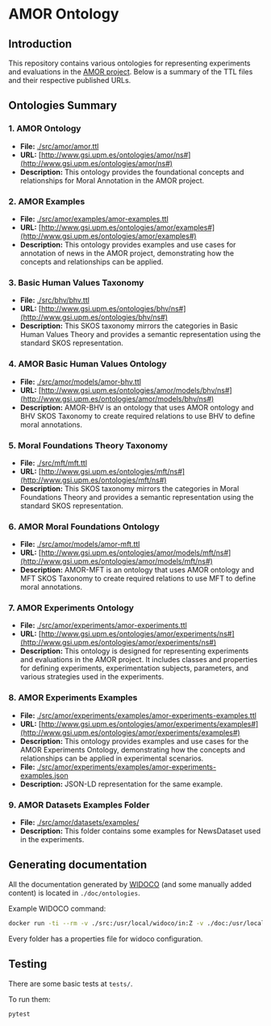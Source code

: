 # AMOR Ontology

## Introduction

This repository contains various ontologies for representing experiments and evaluations in the [AMOR project](https://www.gsi.upm.es/amor). Below is a summary of the TTL files and their respective published URLs.

## Ontologies Summary

### 1. **AMOR Ontology**

- **File:** [./src/amor/amor.ttl](./src/amor/amor.ttl)
- **URL:** [http://www.gsi.upm.es/ontologies/amor/ns#](http://www.gsi.upm.es/ontologies/amor/ns#)
- **Description:** This ontology provides the foundational concepts and relationships for Moral Annotation in the AMOR project.

### 2. **AMOR Examples**

- **File:** [./src/amor/examples/amor-examples.ttl](./src/amor/examples/amor-examples.ttl)
- **URL:** [http://www.gsi.upm.es/ontologies/amor/examples#](http://www.gsi.upm.es/ontologies/amor/examples#)
- **Description:** This ontology provides examples and use cases for annotation of news in the AMOR project, demonstrating how the concepts and relationships can be applied.

### 3. **Basic Human Values Taxonomy**

- **File:** [./src/bhv/bhv.ttl](./src/bhv/bhv.ttl)
- **URL:** [http://www.gsi.upm.es/ontologies/bhv/ns#](http://www.gsi.upm.es/ontologies/bhv/ns#)
- **Description:** This SKOS taxonomy mirrors the categories in Basic Human Values Theory and provides a semantic representation using the standard SKOS representation.

### 4. **AMOR Basic Human Values Ontology**

- **File:** [./src/amor/models/amor-bhv.ttl](./src/amor/models/amor-bhv.ttl)
- **URL:** [http://www.gsi.upm.es/ontologies/amor/models/bhv/ns#](http://www.gsi.upm.es/ontologies/amor/models/bhv/ns#)
- **Description:** AMOR-BHV is an ontology that uses AMOR ontology and BHV SKOS Taxonomy to create required relations to use BHV to define moral annotations.

### 5. **Moral Foundations Theory Taxonomy**

- **File:** [./src/mft/mft.ttl](./src/mft/mft.ttl)
- **URL:** [http://www.gsi.upm.es/ontologies/mft/ns#](http://www.gsi.upm.es/ontologies/mft/ns#)
- **Description:** This SKOS taxonomy mirrors the categories in Moral Foundations Theory and provides a semantic representation using the standard SKOS representation.

### 6. **AMOR Moral Foundations Ontology**

- **File:** [./src/amor/models/amor-mft.ttl](./src/amor/models/amor-mft.ttl)
- **URL:** [http://www.gsi.upm.es/ontologies/amor/models/mft/ns#](http://www.gsi.upm.es/ontologies/amor/models/mft/ns#)
- **Description:** AMOR-MFT is an ontology that uses AMOR ontology and MFT SKOS Taxonomy to create required relations to use MFT to define moral annotations.

### 7. **AMOR Experiments Ontology**

- **File:** [./src/amor/experiments/amor-experiments.ttl](./src/amor/experiments/amor-experiments.ttl)
- **URL:** [http://www.gsi.upm.es/ontologies/amor/experiments/ns#](http://www.gsi.upm.es/ontologies/amor/experiments/ns#)
- **Description:** This ontology is designed for representing experiments and evaluations in the AMOR project. It includes classes and properties for defining experiments, experimentation subjects, parameters, and various strategies used in the experiments.

### 8. **AMOR Experiments Examples**

- **File:** [./src/amor/experiments/examples/amor-experiments-examples.ttl](./src/amor/experiments/examples/amor-experiments-examples.ttl)
- **URL:** [http://www.gsi.upm.es/ontologies/amor/experiments/examples#](http://www.gsi.upm.es/ontologies/amor/experiments/examples#)
- **Description:** This ontology provides examples and use cases for the AMOR Experiments Ontology, demonstrating how the concepts and relationships can be applied in experimental scenarios.
- **File:** [./src/amor/experiments/examples/amor-experiments-examples.json](./src/amor/experiments/examples/amor-experiments-examples.json)
- **Description:** JSON-LD representation for the same example.

### 9. **AMOR Datasets Examples Folder**

- **File:** [./src/amor/datasets/examples/](./src/amor/datasets/examples/)
- **Description:** This folder contains some examples for NewsDataset used in the experiments.

## Generating documentation

All the documentation generated by [WIDOCO](https://github.com/dgarijo/Widoco) (and some manually added content) is located in `./doc/ontologies`.

Example WIDOCO command:

```bash
docker run -ti --rm -v ./src:/usr/local/widoco/in:Z -v ./doc:/usr/local/widoco/out:Z ghcr.io/dgarijo/widoco:latest -confFile in/widoco-amor-experiments-examples-config.properties -ontFile in/amor-experiments-examples.ttl -outFolder out/ontologies/amor/experiments/examples/doc -webVowl -rewriteAll
```

Every folder has a properties file for widoco configuration.

## Testing

There are some basic tests at `tests/`.

To run them:

```bash
pytest
```
